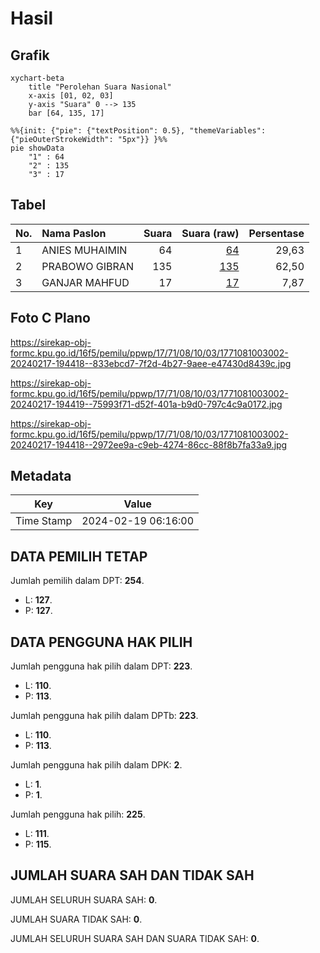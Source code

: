 # Hasil

## Grafik

```mermaid
xychart-beta
    title "Perolehan Suara Nasional"
    x-axis [01, 02, 03]
    y-axis "Suara" 0 --> 135
    bar [64, 135, 17]
```

```mermaid
%%{init: {"pie": {"textPosition": 0.5}, "themeVariables": {"pieOuterStrokeWidth": "5px"}} }%%
pie showData
    "1" : 64
    "2" : 135
    "3" : 17
```

## Tabel

| No. | Nama Paslon    | Suara | Suara (raw) | Persentase |
|:--- |:-------------- | -----:| -----------:| ----------:|
| 1   | ANIES MUHAIMIN | 64    | [64][p-1]   | 29,63      |
| 2   | PRABOWO GIBRAN | 135   | [135][p-2]  | 62,50      |
| 3   | GANJAR MAHFUD  | 17    | [17][p-3]   | 7,87       |


[p-1]: https://github.com/gigit-pemilu/pemilu-2024/blob/main/pilpres/hitung-suara/sub/17-bengkulu/sub/71-kota-bengkulu/sub/08-sungai-serut/sub/1003-semarang/sub/002-tps/sub/paslon-1.txt
[p-2]: https://github.com/gigit-pemilu/pemilu-2024/blob/main/pilpres/hitung-suara/sub/17-bengkulu/sub/71-kota-bengkulu/sub/08-sungai-serut/sub/1003-semarang/sub/002-tps/sub/paslon-2.txt
[p-3]: https://github.com/gigit-pemilu/pemilu-2024/blob/main/pilpres/hitung-suara/sub/17-bengkulu/sub/71-kota-bengkulu/sub/08-sungai-serut/sub/1003-semarang/sub/002-tps/sub/paslon-3.txt

## Foto C Plano

https://sirekap-obj-formc.kpu.go.id/16f5/pemilu/ppwp/17/71/08/10/03/1771081003002-20240217-194418--833ebcd7-7f2d-4b27-9aee-e47430d8439c.jpg

https://sirekap-obj-formc.kpu.go.id/16f5/pemilu/ppwp/17/71/08/10/03/1771081003002-20240217-194419--75993f71-d52f-401a-b9d0-797c4c9a0172.jpg

https://sirekap-obj-formc.kpu.go.id/16f5/pemilu/ppwp/17/71/08/10/03/1771081003002-20240217-194418--2972ee9a-c9eb-4274-86cc-88f8b7fa33a9.jpg


## Metadata

| Key        | Value               |
| ---------- | ------------------- |
| Time Stamp | 2024-02-19 06:16:00 |


## DATA PEMILIH TETAP

Jumlah pemilih dalam DPT: **254**.
 * L: **127**.
 * P: **127**.

## DATA PENGGUNA HAK PILIH

Jumlah pengguna hak pilih dalam DPT: **223**.
 * L: **110**.
 * P: **113**.

Jumlah pengguna hak pilih dalam DPTb: **223**.
 * L: **110**.
 * P: **113**.

Jumlah pengguna hak pilih dalam DPK: **2**.
 * L: **1**.
 * P: **1**.

Jumlah pengguna hak pilih: **225**.
 * L: **111**.
 * P: **115**.

## JUMLAH SUARA SAH DAN TIDAK SAH

JUMLAH SELURUH SUARA SAH: **0**.

JUMLAH SUARA TIDAK SAH: **0**.

JUMLAH SELURUH SUARA SAH DAN SUARA TIDAK SAH: **0**.


